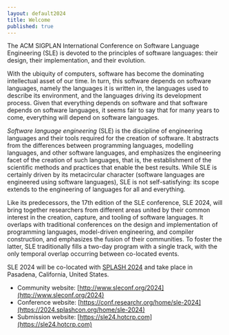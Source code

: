 ```yaml
---
layout: default2024
title: Welcome
published: true
---
```


The ACM SIGPLAN International Conference on Software Language Engineering (SLE) is devoted to the principles of software languages: their design, their implementation, and their evolution.

With the ubiquity of computers, software has become the dominating intellectual asset of our time. In turn, this software depends on software languages, namely the languages it is written in, the languages used to describe its environment, and the languages driving its development process. Given that everything depends on software and that software depends on software languages, it seems fair to say that for many years to come, everything will depend on software languages.

*Software language engineering* (SLE) is the discipline of engineering languages and their tools required for the creation of software. It abstracts from the differences between programming languages, modelling languages, and other software languages, and emphasizes the engineering facet of the creation of such languages, that is, the establishment of the scientific methods and practices that enable the best results. While SLE is certainly driven by its metacircular character (software languages are engineered using software languages), SLE is not self-satisfying: its scope extends to the engineering of languages for all and everything.

Like its predecessors, the 17th edition of the SLE conference, SLE 2024, will bring together researchers from different areas united by their common interest in the creation, capture, and tooling of software languages. It overlaps with traditional conferences on the design and implementation of programming languages, model-driven engineering, and compiler construction, and emphasizes the fusion of their communities. To foster the latter, SLE traditionally fills a two-day program with a single track, with the only temporal overlap occurring between co-located events.

SLE 2024 will be co-located with [SPLASH 2024](http://2024.splashcon.org/) and take place in Pasadena, California, United States.

* Community website: [http://www.sleconf.org/2024](http://www.sleconf.org/2024)
* Conference website: [https://conf.researchr.org/home/sle-2024](https://2024.splashcon.org/home/sle-2024)
* Submission website: [https://sle24.hotcrp.com](https://sle24.hotcrp.com)
